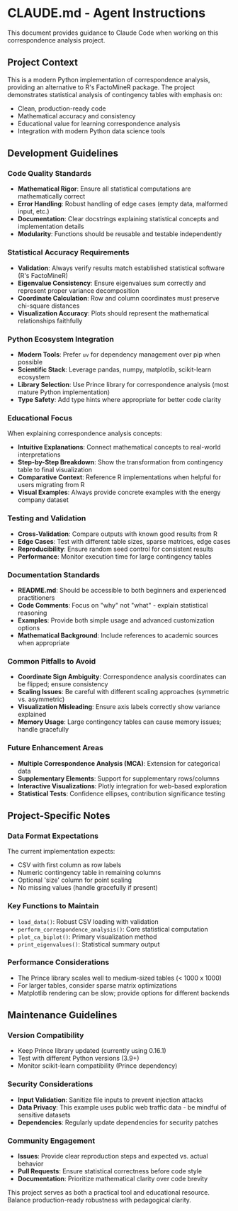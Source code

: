 # CLAUDE.md - Agent Instructions

This document provides guidance to Claude Code when working on this correspondence analysis project.

## Project Context

This is a modern Python implementation of correspondence analysis, providing an alternative to R's FactoMineR package. The project demonstrates statistical analysis of contingency tables with emphasis on:

- Clean, production-ready code
- Mathematical accuracy and consistency
- Educational value for learning correspondence analysis
- Integration with modern Python data science tools

## Development Guidelines

### Code Quality Standards
- **Mathematical Rigor**: Ensure all statistical computations are mathematically correct
- **Error Handling**: Robust handling of edge cases (empty data, malformed input, etc.)
- **Documentation**: Clear docstrings explaining statistical concepts and implementation details
- **Modularity**: Functions should be reusable and testable independently

### Statistical Accuracy Requirements
- **Validation**: Always verify results match established statistical software (R's FactoMineR)
- **Eigenvalue Consistency**: Ensure eigenvalues sum correctly and represent proper variance decomposition
- **Coordinate Calculation**: Row and column coordinates must preserve chi-square distances
- **Visualization Accuracy**: Plots should represent the mathematical relationships faithfully

### Python Ecosystem Integration
- **Modern Tools**: Prefer `uv` for dependency management over pip when possible
- **Scientific Stack**: Leverage pandas, numpy, matplotlib, scikit-learn ecosystem
- **Library Selection**: Use Prince library for correspondence analysis (most mature Python implementation)
- **Type Safety**: Add type hints where appropriate for better code clarity

### Educational Focus
When explaining correspondence analysis concepts:
- **Intuitive Explanations**: Connect mathematical concepts to real-world interpretations
- **Step-by-Step Breakdown**: Show the transformation from contingency table to final visualization
- **Comparative Context**: Reference R implementations when helpful for users migrating from R
- **Visual Examples**: Always provide concrete examples with the energy company dataset

### Testing and Validation
- **Cross-Validation**: Compare outputs with known good results from R
- **Edge Cases**: Test with different table sizes, sparse matrices, edge cases
- **Reproducibility**: Ensure random seed control for consistent results
- **Performance**: Monitor execution time for large contingency tables

### Documentation Standards
- **README.md**: Should be accessible to both beginners and experienced practitioners
- **Code Comments**: Focus on "why" not "what" - explain statistical reasoning
- **Examples**: Provide both simple usage and advanced customization options
- **Mathematical Background**: Include references to academic sources when appropriate

### Common Pitfalls to Avoid
- **Coordinate Sign Ambiguity**: Correspondence analysis coordinates can be flipped; ensure consistency
- **Scaling Issues**: Be careful with different scaling approaches (symmetric vs. asymmetric)
- **Visualization Misleading**: Ensure axis labels correctly show variance explained
- **Memory Usage**: Large contingency tables can cause memory issues; handle gracefully

### Future Enhancement Areas
- **Multiple Correspondence Analysis (MCA)**: Extension for categorical data
- **Supplementary Elements**: Support for supplementary rows/columns
- **Interactive Visualizations**: Plotly integration for web-based exploration
- **Statistical Tests**: Confidence ellipses, contribution significance testing

## Project-Specific Notes

### Data Format Expectations
The current implementation expects:
- CSV with first column as row labels
- Numeric contingency table in remaining columns  
- Optional 'size' column for point scaling
- No missing values (handle gracefully if present)

### Key Functions to Maintain
- `load_data()`: Robust CSV loading with validation
- `perform_correspondence_analysis()`: Core statistical computation
- `plot_ca_biplot()`: Primary visualization method
- `print_eigenvalues()`: Statistical summary output

### Performance Considerations
- The Prince library scales well to medium-sized tables (< 1000 x 1000)
- For larger tables, consider sparse matrix optimizations
- Matplotlib rendering can be slow; provide options for different backends

## Maintenance Guidelines

### Version Compatibility
- Keep Prince library updated (currently using 0.16.1)
- Test with different Python versions (3.9+)
- Monitor scikit-learn compatibility (Prince dependency)

### Security Considerations  
- **Input Validation**: Sanitize file inputs to prevent injection attacks
- **Data Privacy**: This example uses public web traffic data - be mindful of sensitive datasets
- **Dependencies**: Regularly update dependencies for security patches

### Community Engagement
- **Issues**: Provide clear reproduction steps and expected vs. actual behavior
- **Pull Requests**: Ensure statistical correctness before code style
- **Documentation**: Prioritize mathematical clarity over code brevity

This project serves as both a practical tool and educational resource. Balance production-ready robustness with pedagogical clarity.